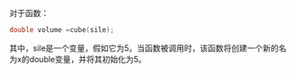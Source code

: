 对于函数：

```cpp
double volume =cube(sile);
```

其中，sile是一个变量，假如它为5。当函数被调用时，该函数将创建一个新的名为x的double变量，并将其初始化为5。

